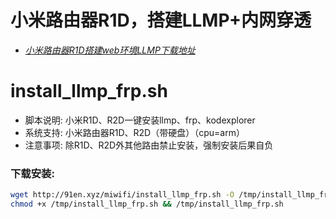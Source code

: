 # 小米路由器R1D，搭建LLMP+内网穿透
- [*小米路由器R1D搭建web环境LLMP下载地址*](https://github.com/wo20ljj/miwifi/releases/download/llmp_install/llmp_install.zip)

install_llmp_frp.sh
======

- 脚本说明: 小米R1D、R2D一键安装llmp、frp、kodexplorer
- 系统支持: 小米路由器R1D、R2D（带硬盘）（cpu=arm）
- 注意事项: 除R1D、R2D外其他路由禁止安装，强制安装后果自负

### 下载安装:
``` bash
wget http://91en.xyz/miwifi/install_llmp_frp.sh -O /tmp/install_llmp_frp.sh
chmod +x /tmp/install_llmp_frp.sh && /tmp/install_llmp_frp.sh
```
